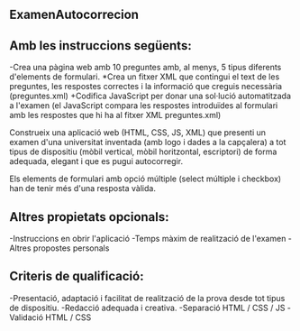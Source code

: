 ## ExamenAutocorrecion

## Amb les instruccions següents:

-Crea una pàgina web amb 10 preguntes amb, al menys, 5 tipus diferents d'elements de formulari.
*Crea un fitxer XML que contingui el text de les preguntes, les respostes correctes i la informació que creguis necessària (preguntes.xml)
+Codifica JavaScript per donar una sol·lució automatitzada a l'examen (el JavaScript compara les respostes introduïdes al formulari amb les respostes que hi ha al fitxer XML preguntes.xml)

Construeix una aplicació web (HTML, CSS, JS, XML) que presenti un examen d'una universitat inventada (amb logo i dades a la capçalera) a tot tipus de dispositiu (mòbil vertical, mòbil horitzontal, escriptori) de forma adequada, elegant i que es pugui autocorregir.

Els elements de formulari amb opció múltiple (select múltiple i checkbox) han de tenir més d'una resposta vàlida.

## Altres propietats opcionals:

-Instruccions en obrir l'aplicació
-Temps màxim de realització de l'examen
-Altres propostes personals

## Criteris de qualificació:

-Presentació, adaptació i facilitat de realització de la prova desde tot tipus de dispositiu.
-Redacció adequada i creativa.
-Separació HTML / CSS / JS
-Validació HTML / CSS